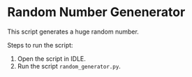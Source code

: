 # Random Number Genenerator
This script generates a huge random number.

Steps to run the script:
1. Open the script in IDLE.
2. Run the script `random_generator.py`.